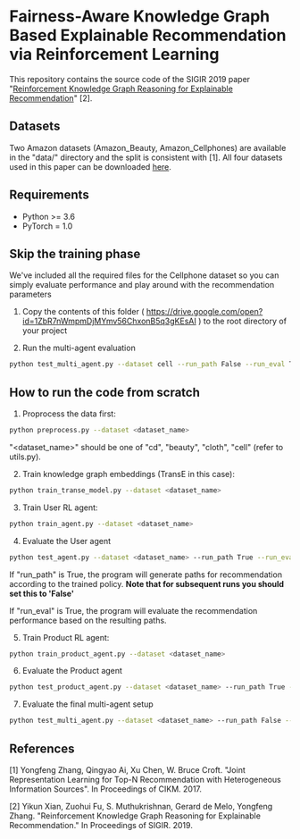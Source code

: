 # Fairness-Aware Knowledge Graph Based Explainable Recommendation via Reinforcement Learning
This repository contains the source code of the SIGIR 2019 paper "[Reinforcement Knowledge Graph Reasoning for Explainable Recommendation](https://arxiv.org/abs/1906.05237)" [2].

## Datasets
Two Amazon datasets (Amazon_Beauty, Amazon_Cellphones) are available in the "data/" directory and the split is consistent with [1].
All four datasets used in this paper can be downloaded [here](https://drive.google.com/uc?export=download&confirm=Tiux&id=1CL4Pjumj9d7fUDQb1_leIMOot73kVxKB).

## Requirements
- Python >= 3.6
- PyTorch = 1.0

## Skip the training phase
We've included all the required files for the Cellphone dataset so you can simply evaluate performance and play around with the recommendation parameters
1. Copy the contents of this folder ( https://drive.google.com/open?id=1ZbR7nWmpmDjMYmv56ChxonB5q3gKEsAI ) to the root directory of your project

2. Run the multi-agent evaluation
```bash
python test_multi_agent.py --dataset cell --run_path False --run_eval True --re_rank True
```

## How to run the code from scratch
1. Proprocess the data first:
```bash
python preprocess.py --dataset <dataset_name>
```
"<dataset_name>" should be one of "cd", "beauty", "cloth", "cell" (refer to utils.py).

2. Train knowledge graph embeddings (TransE in this case):
```bash
python train_transe_model.py --dataset <dataset_name>
```

3. Train User RL agent:
```bash
python train_agent.py --dataset <dataset_name>
```

4. Evaluate the User agent
```bash
python test_agent.py --dataset <dataset_name> --run_path True --run_eval True
```
If "run_path" is True, the program will generate paths for recommendation according to the trained policy. **Note that for subsequent runs you should set this to 'False'**

If "run_eval" is True, the program will evaluate the recommendation performance based on the resulting paths.

5. Train Product RL agent:
```bash
python train_product_agent.py --dataset <dataset_name>
```

6. Evaluate the Product agent
```bash
python test_product_agent.py --dataset <dataset_name> --run_path True --run_eval True
```

7. Evaluate the final multi-agent setup
```bash
python test_multi_agent.py --dataset <dataset_name> --run_path False --run_eval True --re_rank True
```

## References
[1] Yongfeng Zhang, Qingyao Ai, Xu Chen, W. Bruce Croft. "Joint Representation Learning for Top-N Recommendation with Heterogeneous Information Sources". In Proceedings of CIKM. 2017.

[2] Yikun Xian, Zuohui Fu, S. Muthukrishnan, Gerard de Melo, Yongfeng Zhang. "Reinforcement Knowledge Graph Reasoning for Explainable Recommendation." In Proceedings of SIGIR. 2019.
